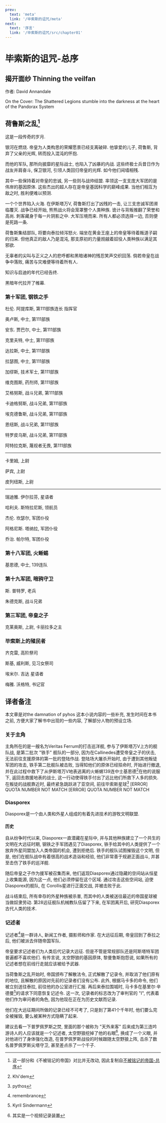 ```yaml
---
prev:
  text: 'meta'
  link: '/毕索斯的诅咒/meta'
next:
  text: '序言'
  link: '/毕索斯的诅咒/src/chapter01'
---
```


# 毕索斯的诅咒-总序

## 揭开面纱 Thinning the veilfan

作者: David Annandale

On the Cover: The Shattered Legions stumble into the darkness at the heart of the Pandorax System

## 荷鲁斯之乱[^0]

这是一段传奇的岁月.

银河在燃烧. 帝皇为人类构思的荣耀愿景已经支离破碎. 他挚爱的儿子, 荷鲁斯, 背弃了父亲的光辉, 转而投入混沌的怀抱.

而他的军队, 那所向披靡的星际战士, 也陷入了凶暴的内战. 这些终极士兵昔日作为战友并肩奋斗, 保卫银河, 引领人类回归帝皇的光辉. 如今他们阋墙相残.

其中一些保持着对帝皇的忠诚, 另一些则与战帅结盟. 率领这一支支庞大军团的是伟岸的基因原体. 这些杰出的超人存在是帝皇基因科学的巅峰成果. 当他们相互为敌之时, 胜利便难以预测.

一个个世界陷入火海. 在伊斯塔万V, 荷鲁斯打出了凶残的一击, 让三支忠诚军团濒临覆灭. 战争已经开始, 熊熊战火将会笼罩整个人类种族. 诡计与背叛推翻了荣誉和高尚. 刺客藏身于每一片阴影之中. 大军压境而来. 所有人都必须选择一边, 否则便是死路一条.

荷鲁斯集结部队, 将要向泰拉倾泻怒火. 端坐在黄金王座上的帝皇等待着叛道子嗣的归来. 但他真正的敌人乃是混沌, 那支原初的力量觊觎着奴役人类种族以满足其邪欲.

无辜者的尖叫与正义之人的悲呼都和黑暗诸神的残忍笑声交织回荡. 倘若帝皇在战争中落败, 痛苦与灾难便等待着所有人.

知识与启迪的年代已经告终.

黑暗年代拉开了帷幕.

### 第十军团, 钢铁之手

杜伦. 阿提库斯, 第111部族连长 指挥官

奥卢斯, 中士, 第111部族

安东. 贾巴尔, 中士, 第111部族

克里夫特, 中士, 第111部族

达拉斯, 中士, 第111部族

拉瑟图, 中士, 第111部族

加缪斯, 技术军士, 第111部族

维克图斯, 药剂师, 第111部族

艾格努斯, 战斗兄弟, 第111部族

卡迪格努斯, 战斗兄弟, 第111部族

埃克德鲁斯, 战斗兄弟, 第111部族

恩纽斯, 战斗兄弟, 第111部族

特罗皮乌斯, 战斗兄弟, 第111部族

阿特拉克斯, 蔑视者无畏, 第111部族

--------

卡里姆, 上尉

萨宾, 上尉

皮列纽斯, 上尉

--------

瑞迪雅. 伊尔拉芬, 星语者

哈利夫. 斯特拉尼斯, 领航员

杰伦. 坎瑟尔, 军团仆役

阿格尼斯. 塔纳拉, 军团仆役

乔治. 帕尔特, 军团仆役

### 第十八军团, 火蜥蜴

基恩德, 中士, 139连队

### 第十九军团, 暗鸦守卫

斯. 普特罗, 老兵

朱德克斯, 战斗兄弟

### 第三军团, 帝皇之子

克莱奥斯, 上尉, 卡丽拉多之主

### 毕索斯上的殖民者

齐克雷, 高阶祭司

斯基, 威利斯, 见习女祭司

埃米尔. 吉达 星语者

梅雅. 沃格特, 书记官

## 译者备注

本文章是对the damnation of pyhos 这本小说内容的一些补充, 发生时间在本书之前, 方便大家了解书中出现的一些内容, 了解部分人物的预设立场.

### 关于主角

主角所在的是一艘名为Veritas Ferrum的打击巡洋舰, 参与了伊斯塔万V上方的舰队战, 是第二批次 "铁手" 舰队的一部分, 因为在Callinedes遭受帝皇之子的伏击, 无法前往支援原体的第一批的登陆作战. 登陆场大屠杀开始时, 由于遭到其他叛徒军团的攻击, 铁手第二批舰队被击败, 当得知他们的原体已经殒命时, 开始进行撤退, 并在此过程中救下了从伊斯塔万V地表逃离的火蜥蜴139连中士基恩德[^1]在他的说服下, 返回去救援地表的战士, 这一行动使得铁手付出了远比他们所救下人多的损失. 在叛徒的战舰靠近时, 最终紧急跳跃进了亚空间, 前往毕索斯星球[^2] [ERROR] QUOTA NUMBER NOT MATCH [ERROR] QUOTA NUMBER NOT MATCH

### Diasporex

Diasporex是一个由人类和外星人组成的有着先进技术的游牧文明联盟.

#### 历史

自从纷争时代以来, Diasporex一直潜藏在星际中, 并与其他种族建立了一个共生的文明在大远征时期, 钢铁之手军团遇见了Diasporex, 铁手给其中的人类提供了一个放弃外星同盟加入人类帝国的机会, 遭到拒绝后. 铁手的舰队试图摧毁这个文明, 但是, 他们在舰队战中有着很高的战术造诣和经验, 他们非常善于规避正面战斗, 并甚至击伤了铁手的巡洋舰.

随后帝皇之子作为援军被召集而来, 他们返现Diasporex通过隐藏的空间站从恒星上收集能源, 因为这一点, 他们必须停留在这个区域. 通过攻击这些空间站, 迫使Diasporex的舰队, 在 Corollis星进行正面交战, 并被击败于此.

战斗结束后, 所有幸存的外星种族被杀害, 而其中的人类被送往最近的帝国星球被当做奴隶劳动. 第28远征舰队机械教队伍留了下来, 在军团离开后, 研究Diasporex古代人类的技术.

### 记述者

记述者[^3]是一群诗人, 新闻工作者, 摄影师和作家. 在大远征后期, 帝皇回到了泰拉之后, 他们被派去伴随帝国军队.

帝皇要求记述者们为人类后代记录大远征. 但是不管是常规部队还是阿斯塔特军团普遍都不喜欢他们. 有传言说, 太空野狼的基因原体, 黎曼鲁斯抱怨说, 如果所有的记述者想在前线行走就应该被给予武器.

当荷鲁斯之乱开始时, 帝国颁布了解散法令, 正式解散了记录令, 并取消了他们原有的地位, 且解散的原因对先前的记录者们没有公布. 此外, 根据马卡多的命令, 他们被立刻送往泰拉, 前往他的办公室进行汇报. 再后来泰拉围城时, 马卡多在基里尔·辛德曼[^4]的请求下同意恢复记述令. 这一次, 记录者的标志改为了审判官的 "Ⅰ", 代表着他们作为审问者的角色, 因为他现在正在为历史文献而记录.

他们在大远征期间所做的记录已经不可考了, 只是到了第41个千年时, 他们要么完全被摧毁, 要么被某种方式隐瞒了起来.

建议去看一下普罗佩罗斯之焚, 里面的那个被称为 "天外来客" 后来成为第三连吟游诗人的人应该就是一个记述者, 太空野狼挖掉了他的右眼[^5], 换成了一个义眼, 并对他进行了身体强化改造, 在普罗佩罗斯战役的时候跟随太空野狼上阵, 击杀了数名普罗佩罗斯尖塔守卫, 甚至差点杀了一个千子.

[^0]: 这一部分和《不被铭记的帝国》对比并无改动, 因此复制自[不被铭记的帝国-总序](/不被铭记的帝国/base)

[^1]: Khi'dem

[^2]: pythos

[^3]: remembrance

[^4]: Kyril Sindermann

[^5]: 其实是一个视频记录装置
